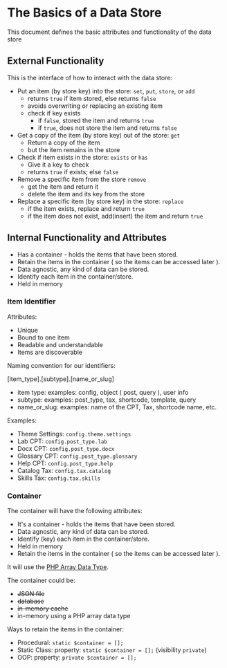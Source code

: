 # The Basics of a Data Store

This document defines the basic attributes and functionality of the data store

## External Functionality

This is the interface of how to interact with the data store:

- Put an item (by store key) into the store: `set`, `put`, `store`, or `add`
    - returns `true` if item stored, else returns `false`
    - avoids overwriting or replacing an existing item
    - check if key exists
        - if `false`, stored the item and returns `true`
        - if `true`, does not store the item and returns `false`
- Get a copy of the item (by store key) out of the store: `get`
    - Return a copy of the item
    - but the item remains in the store
- Check if item exists in the store: `exists` or `has`
    - Give it a key to check
    - returns `true` if exists; else `false`
- Remove a specific item from the store `remove`
    - get the item and return it
    - delete the item and its key from the store
- Replace a specific item (by store key) in the store: `replace`
    - if the item exists, replace and return `true`
    - if the item does not exist, add(insert) the item and return `true` 


## Internal Functionality and Attributes

- Has a container - holds the items that have been stored.
- Retain the items in the container ( so the items can be accessed later ).
- Data agnostic, any kind of data can be stored.
- Identify each item in the container/store.
- Held in memory

### Item Identifier

Attributes:

- Unique
- Bound to one item
- Readable and understandable
- Items are discoverable


Naming convention for our identifiers:

[item_type].[subtype].[name_or_slug]

- item type: examples: config, object ( post, query ), user info
- subtype: examples: post_type, tax, shortcode, template, query
- name_or_slug: examples: name of the CPT, Tax, shortcode name, etc.

Examples:
- Theme Settings: `config.theme.settings`
- Lab CPT: `config.post_type.lab`
- Docx CPT: `config.post_type.docx`
- Glossary CPT: `config.post_type.glossary`
- Help CPT: `config.post_type.help`
- Catalog Tax: `config.tax.catalog`
- Skills Tax: `config.tax.skills`

### Container

The container will have the following attributes:
- It's a container - holds the items that have been stored.
- Data agnostic, any kind of data can be stored.
- Identify (key) each item in the container/store.
- Held in memory
- Retain the items in the container ( so the items can be accessed later ).

It will use the [PHP Array Data Type](https://knowthecode.io/docx/php/array).

The container could be:
- ~~JSON file~~
- ~~database~~
- ~~in-memory cache~~
- in-memory using a PHP array data type
 
 Ways to retain the items in the container:
 - Procedural: `static $container = [];`
 - Static Class: property: `static $container = [];` (visibility `private`)
 - OOP: property: `private $container = [];`